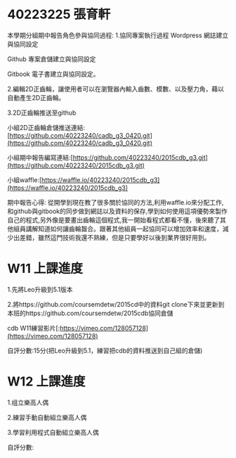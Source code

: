 # 40223225 張育軒

本學期分組期中報告角色參與協同過程:
1.協同專案執行過程
Wordpress 網誌建立與協同設定

Github 專案倉儲建立與協同設定

Gitbook 電子書建立與協同設定。

2.編輯2D正齒輪，讓使用者可以在瀏覽器內輸入齒數、模數、以及壓力角，藉以自動產生2D正齒輪。

3.2D正齒輪推送至github

小組2D正齒輪倉儲推送連結:[https://github.com/40223240/cadb_g3_0420.git](https://github.com/40223240/cadb_g3_0420.git) 

小組期中報告編寫連結:[https://github.com/40223240/2015cdb_g3.git](https://github.com/40223240/2015cdb_g3.git)

小組waffle:[https://waffle.io/40223240/2015cdb_g3](https://waffle.io/40223240/2015cdb_g3)


期中報告心得:
從開學到現在教了很多關於協同的方法,利用waffle.io來分配工作,和github與gitbook的同步做到網誌以及資料的保存,學到如何使用這項優勢來製作自己的程式,另外像是要畫出齒輪這個程式,我一開始看程式都看不懂，後來聽了其他組員講解知道如何讓齒輪齧合。跟著其他組員一起協同可以增加效率和速度，減少出差錯，雖然這門技術我還不熟練，但是只要學好以後到業界很好用到。

# W11 上課進度

1.先將Leo升級到5.1版本

2.將https://github.com/coursemdetw/2015cd中的資料git clone下來並更新到本班的https://github.com/coursemdetw/2015cdb協同倉儲

cdb W11練習影片[:https://vimeo.com/128057128](https://vimeo.com/128057128)

自評分數:15分(把Leo升級到5.1，練習把cdb的資料推送到自己組的倉儲)

# W12  上課進度

1.组立樂高人偶

2.練習手動自動組立樂高人偶

3.學習利用程式自動組立樂高人偶

自評分數:













